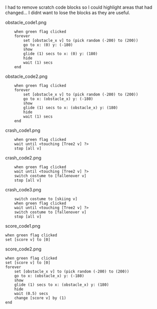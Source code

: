 I had to remove scratch code blocks so I could highlight areas that had changed... I didnt want to lose the blocks as they are useful.

obstacle_code1.png

```blocks
    when green flag clicked
    forever 
        set [obstacle_x v] to (pick random (-200) to (200))
        go to x: (0) y: (-180)
        show
        glide (1) secs to x: (0) y: (180)
        hide
        wait (1) secs
    end
```

obstacle_code2.png

```blocks
    when green flag clicked
    forever 
        set [obstacle_x v] to (pick random (-200) to (200))
        go to x: (obstacle_x) y: (-180)
        show
        glide (1) secs to x: (obstacle_x) y: (180)
        hide
        wait (1) secs
    end
```

crash_code1.png

```blocks
    when green flag clicked
    wait until <touching [Tree2 v] ?>
    stop [all v]
```

crash_code2.png

```blocks
    when green flag clicked
    wait until <touching [Tree2 v] ?>
    switch costume to [fallenover v]
    stop [all v]
```

crash_code3.png

```blocks
    switch costume to [skiing v]
    when green flag clicked
    wait until <touching [Tree2 v] ?>
    switch costume to [fallenover v]
    stop [all v]
```

score_code1.png

```blocks
when green flag clicked
set [score v] to [0]
```

score_code2.png

```blocks
when green flag clicked
set [score v] to [0]
forever 
    set [obstacle_x v] to (pick random (-200) to (200))
    go to x: (obstacle_x) y: (-180)
    show
    glide (1) secs to x: (obstacle_x) y: (180)
    hide
    wait (0.5) secs
    change [score v] by (1)
end
```